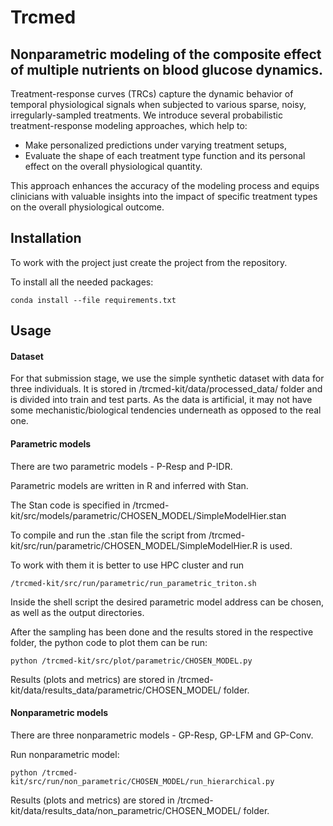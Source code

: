 # Trcmed

## Nonparametric modeling of the composite effect of multiple nutrients on blood glucose dynamics.

Treatment-response curves (TRCs) capture the dynamic behavior of temporal physiological signals when subjected to various sparse, noisy, irregularly-sampled treatments.
We introduce several probabilistic treatment-response modeling approaches, which help to:
* Make personalized predictions under varying treatment setups,
* Evaluate the shape of each treatment type function and its personal effect on the overall physiological quantity.

This approach enhances the accuracy of the modeling process and equips clinicians with valuable insights into the impact of specific treatment types on the overall physiological outcome.

## Installation

To work with the project just create the project from the repository.

To install all the needed packages:
```console
conda install --file requirements.txt
```

## Usage
#### Dataset
For that submission stage, we use the simple synthetic dataset with data for three individuals. It is stored in /trcmed-kit/data/processed_data/ folder and is divided into train and test parts.
As the data is artificial, it may not have some mechanistic/biological tendencies underneath as opposed to the real one.
#### Parametric models
There are two parametric models - P-Resp and P-IDR.

Parametric models are written in R and inferred with Stan.

The Stan code is specified in /trcmed-kit/src/models/parametric/CHOSEN_MODEL/SimpleModelHier.stan

To compile and run the .stan file the script from /trcmed-kit/src/run/parametric/CHOSEN_MODEL/SimpleModelHier.R is used.

To work with them it is better to use HPC cluster and run
```shell
/trcmed-kit/src/run/parametric/run_parametric_triton.sh
```
Inside the shell script the desired parametric model address can be chosen, as well as the output directories.

After the sampling has been done and the results stored in the respective folder, the python code to plot them can be run:
```
python /trcmed-kit/src/plot/parametric/CHOSEN_MODEL.py
```
Results (plots and metrics) are stored in /trcmed-kit/data/results_data/parametric/CHOSEN_MODEL/ folder.


#### Nonparametric models
There are three nonparametric models - GP-Resp, GP-LFM and GP-Conv.

Run nonparametric model:
```
python /trcmed-kit/src/run/non_parametric/CHOSEN_MODEL/run_hierarchical.py
```
Results (plots and metrics) are stored in /trcmed-kit/data/results_data/non_parametric/CHOSEN_MODEL/ folder.